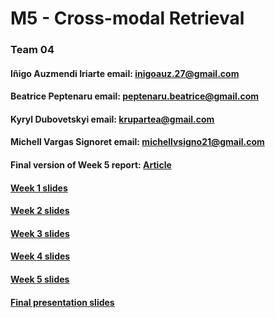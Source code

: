 # M5 - Cross-modal Retrieval
### Team 04
#### Iñigo Auzmendi Iriarte	email: inigoauz.27@gmail.com		
#### Beatrice Peptenaru email: peptenaru.beatrice@gmail.com
#### Kyryl Dubovetskyi    email: krupartea@gmail.com
#### Michell Vargas Signoret	email: michellvsigno21@gmail.com

#### Final version of Week 5 report: [Article](https://es.overleaf.com/read/kthmsbytywtz)
#### [Week 1 slides](https://docs.google.com/presentation/d/1ZaabsSSSNnI0wGd8IBkbaUryjoNbt9vyXrmVjyZUQnk/edit?usp=sharing)
#### [Week 2 slides](https://docs.google.com/presentation/d/1uvurvNwzEVRzMGmrRjYBq9pfrsu4xKckqO1a9aWnKb4/edit?usp=sharing)
#### [Week 3 slides](https://docs.google.com/presentation/d/1YZMrKgpFDJl6wxx11vqdwnG68etr-Td4McNIUImzSyU/edit?usp=sharing)
#### [Week 4 slides](https://docs.google.com/presentation/d/1-aBp_k1-zlV_3TIvA7YG0Fjnh7euNYAZci0S28CPhsY/edit?usp=sharing)
#### [Week 5 slides](https://docs.google.com/presentation/d/1GzqQYmViQb450menK6pDHr-37yl05yvlrVtyqXEebjs/edit?usp=sharing)


#### [Final presentation slides](https://docs.google.com/presentation/d/1kV8ijTzTT_z099n78bggvMBpfYbnnqBaD88h-XWnR20/edit?usp=sharing)
